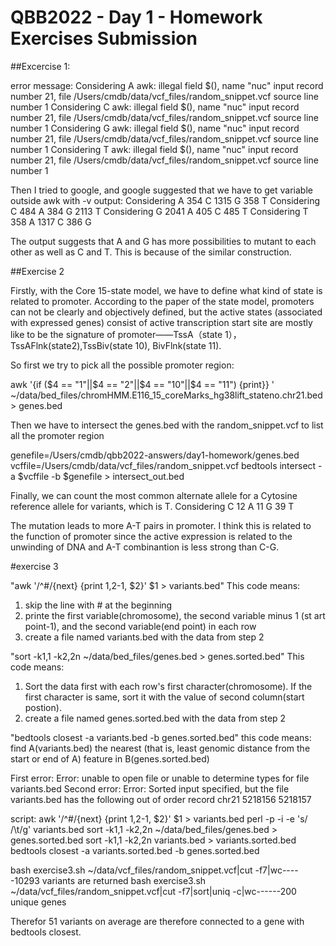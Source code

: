 # QBB2022 - Day 1 - Homework Exercises Submission

##Excercise 1:

error message: 
Considering  A
awk: illegal field $(), name "nuc"
 input record number 21, file /Users/cmdb/data/vcf_files/random_snippet.vcf
 source line number 1
Considering  C
awk: illegal field $(), name "nuc"
 input record number 21, file /Users/cmdb/data/vcf_files/random_snippet.vcf
 source line number 1
Considering  G
awk: illegal field $(), name "nuc"
 input record number 21, file /Users/cmdb/data/vcf_files/random_snippet.vcf
 source line number 1
Considering  T
awk: illegal field $(), name "nuc"
 input record number 21, file /Users/cmdb/data/vcf_files/random_snippet.vcf
 source line number 1


Then I tried to google, and google suggested that we have to get variable outside awk with -v
output:
Considering  A
 354 C
1315 G
 358 T
Considering  C
 484 A
 384 G
2113 T
Considering  G
2041 A
 405 C
 485 T
Considering  T
 358 A
1317 C
 386 G

The output suggests that A and G has more possibilities to mutant to each other as well as C and T. This is because of the similar construction.



##Exercise 2

Firstly, with the Core 15-state model, we have to define what kind of state is related to promoter. According to the paper of the state model, promoters can not be clearly and objectively defined, but  the active states (associated with expressed genes) consist of active transcription start site are mostly like to be the signature of promoter——TssA（state 1），TssAFlnk(state2),TssBiv(state 10), BivFlnk(state 11). 

So first we try to pick all the possible promoter region:

awk '{if ($4 == "1"||$4 == "2"||$4 == "10"||$4 == "11") {print}} ' ~/data/bed_files/chromHMM.E116_15_coreMarks_hg38lift_stateno.chr21.bed > genes.bed

Then we have to intersect the genes.bed with the random_snippet.vcf to list all the promoter region

genefile=/Users/cmdb/qbb2022-answers/day1-homework/genes.bed
vcffile=/Users/cmdb/data/vcf_files/random_snippet.vcf
bedtools intersect -a $vcffile -b $genefile > intersect_out.bed

Finally, we can count the most common alternate allele for a Cytosine reference allele for variants, which is T.
Considering  C
  12 A
  11 G
  39 T
  
The mutation leads to more A-T pairs in promoter. I think this is related to the function of promoter since the active expression is related to the unwinding of DNA and A-T combinantion is less strong than C-G.
  
  
#exercise 3

"awk '/^#/{next} {print $1,$2-1, $2}' $1 > variants.bed" This code means:
1. skip the line with # at the beginning
2. printe the first variable(chromosome), the second variable minus 1 (st
art point-1), and the second variable(end point) in each row
3. create a file named variants.bed with the data from step 2


"sort -k1,1 -k2,2n ~/data/bed_files/genes.bed > genes.sorted.bed" This code means:
1. Sort the data first with each row's  first character(chromosome). If the first character is same, sort it with the value of second column(start postion). 
2. create a file named  genes.sorted.bed with the data from step 2

"bedtools closest -a variants.bed -b genes.sorted.bed" this code means: 
find A(variants.bed) the nearest (that is, least genomic distance from the start or end of A) feature in B(genes.sorted.bed)



First error: Error: unable to open file or unable to determine types for file variants.bed
Second error: Error: Sorted input specified, but the file variants.bed has the following out of order record
chr21	5218156	5218157

script: 
awk '/^#/{next} {print $1,$2-1, $2}' $1 > variants.bed
perl -p -i -e 's/ /\t/g' variants.bed
sort -k1,1 -k2,2n ~/data/bed_files/genes.bed > genes.sorted.bed
sort -k1,1 -k2,2n variants.bed > variants.sorted.bed
bedtools closest -a variants.sorted.bed -b genes.sorted.bed

bash exercise3.sh ~/data/vcf_files/random_snippet.vcf|cut -f7|wc-----10293  variants are returned
bash exercise3.sh ~/data/vcf_files/random_snippet.vcf|cut -f7|sort|uniq -c|wc------200 unique genes

Therefor 51 variants on average are therefore connected to a gene with bedtools closest.

  





